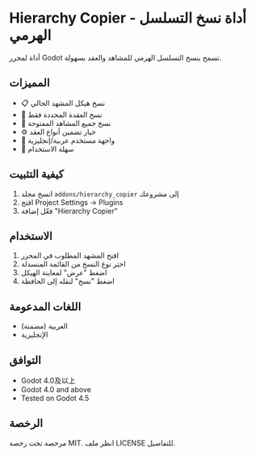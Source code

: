 # Hierarchy Copier - أداة نسخ التسلسل الهرمي

أداة لمحرر Godot تسمح بنسخ التسلسل الهرمي للمشاهد والعقد بسهولة.

## المميزات

- 📋 نسخ هيكل المشهد الحالي
- 🎯 نسخ العقدة المحددة فقط
- 📂 نسخ جميع المشاهد المفتوحة
- ⚙️ خيار تضمين أنواع العقد
- 📱 واجهة مستخدم عربية/إنجليزية
- 🚀 سهلة الاستخدام

## كيفية التثبيت

1. انسخ مجلد `addons/hierarchy_copier` إلى مشروعك
2. افتح Project Settings → Plugins
3. فعّل إضافة "Hierarchy Copier"

## الاستخدام

1. افتح المشهد المطلوب في المحرر
2. اختر نوع النسخ من القائمة المنسدلة
3. اضغط "عرض" لمعاينة الهيكل
4. اضغط "نسخ" لنقله إلى الحافظة

## اللغات المدعومة

- العربية (مضمنة)
- الإنجليزية

## التوافق

- Godot 4.0及以上
- Godot 4.0 and above
- Tested on Godot 4.5

## الرخصة

مرخصة تحت رخصة MIT. انظر ملف LICENSE للتفاصيل.
